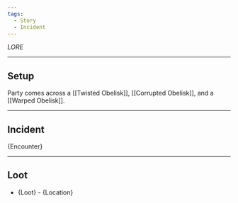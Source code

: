 ```yaml
---
tags:
  - Story
  - Incident
---
```

*LORE*
****
## Setup
Party comes across a [[Twisted Obelisk]], [[Corrupted Obelisk]], and a [[Warped Obelisk]].
****
## Incident
{Encounter}
****
## Loot
- {Loot} - {Location}
